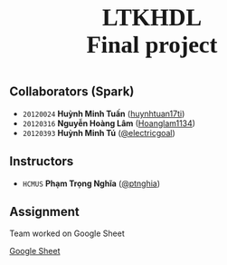 <div style="text-align: center">
    <span style="font-size: 3em; font-weight: 700; font-family: Consolas">
        LTKHDL <br>
        Final project
    </span>
    <br><br>
</div>


## Collaborators (Spark)
- `20120024` **Huỳnh Minh Tuấn** ([huynhtuan17ti](hhttps://github.com/huynhtuan17ti))
- `20120316` **Nguyễn Hoàng Lâm** ([Hoanglam1134](https://github.com/Hoanglam1134))
- `20120393` **Huỳnh Minh Tú** ([@electricgoal](https://github.com/ElectricGoal))

## Instructors
- `HCMUS` **Phạm Trọng Nghĩa** ([@ptnghia](ptnghia@fit.hcmus.edu.vn))

## Assignment

Team worked on Google Sheet

[Google Sheet](https://docs.google.com/spreadsheets/d/1mAybWxGu6VW8cfUBm5f1pKhKissmRafjTTt7n2zt76Y/edit?usp=sharing)